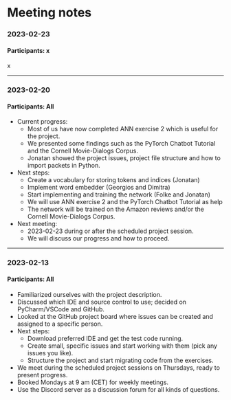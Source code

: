 # Meeting notes

### 2023-02-23
#### Participants: x
x

***

### 2023-02-20
#### Participants: All
* Current progress:
  * Most of us have now completed ANN exercise 2 which is useful for the project.
  * We presented some findings such as the PyTorch Chatbot Tutorial and the Cornell Movie-Dialogs Corpus.
  * Jonatan showed the project issues, project file structure and how to import packets in Python.
* Next steps:
  * Create a vocabulary for storing tokens and indices (Jonatan)
  * Implement word embedder (Georgios and Dimitra)
  * Start implementing and training the network (Folke and Jonatan)
  * We will use ANN exercise 2 and the PyTorch Chatbot Tutorial as help
  * The network will be trained on the Amazon reviews and/or the Cornell Movie-Dialogs Corpus.
* Next meeting:
  * 2023-02-23 during or after the scheduled project session.
  * We will discuss our progress and how to proceed.

***

### 2023-02-13
#### Participants: All
* Familiarized ourselves with the project description.
* Discussed which IDE and source control to use; decided on PyCharm/VSCode and GitHub.
* Looked at the GitHub project board where issues can be created and assigned to a specific person.
* Next steps:
  * Download preferred IDE and get the test code running.
  * Create small, specific issues and start working with them (pick any issues you like).
  * Structure the project and start migrating code from the exercises.
* We meet during the scheduled project sessions on Thursdays, ready to present progress.
* Booked Mondays at 9 am (CET) for weekly meetings.
* Use the Discord server as a discussion forum for all kinds of questions.
